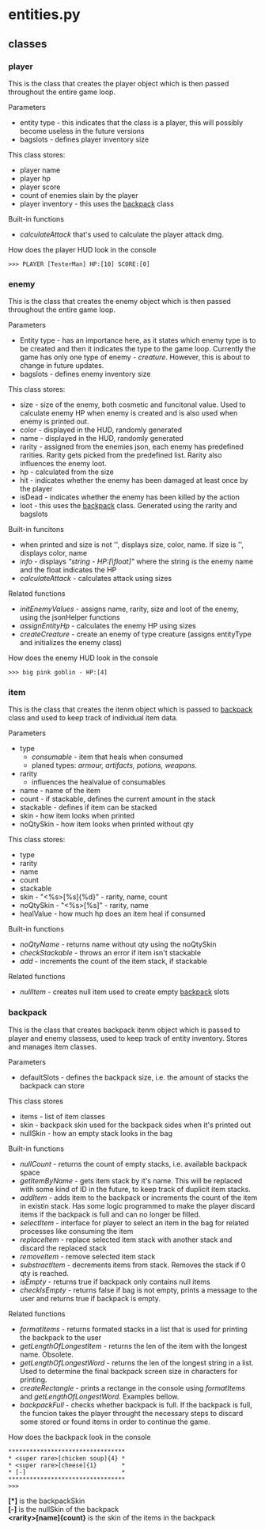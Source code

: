 # entities.py

## classes

### player

This is the class that creates the player object which is then passed throughout the entire game loop.

Parameters
 - entity type - this indicates that the class is a player, this will possibly become useless in the future versions
 - bagslots - defines player inventory size

This class stores:
 - player name
 - player hp
 - player score
 - count of enemies slain by the player
 - player inventory - this uses the [backpack](#backpack) class

Built-in functions
 - *calculateAttack* that's used to calculate the player attack dmg.

How does the player HUD look in the console
```
>>> PLAYER [TesterMan] HP:[10] SCORE:[0]
```

### enemy

This is the class that creates the enemy object which is then passed throughout the entire game loop.

Parameters
 - Entity type - has an importance here, as it states which enemy type is to be created and then it indicates the type to the game loop. Currently the game has only one type of enemy - *creature*. However, this is about to change in future updates.
 - bagslots - defines enemy inventory size

This class stores:
 - size - size of the enemy, both cosmetic and funcitonal value. Used to calculate enemy HP when enemy is created and is also used when enemy is printed out.
 - color - displayed in the HUD, randomly generated
 - name - displayed in the HUD, randomly generated
 - rarity - assigned from the enemies json, each enemy has predefined rarities. Rarity gets picked from the predefined list. Rarity also influences the enemy loot.
 - hp - calculated from the size
 - hit - indicates whether the enemy has been damaged at least once by the player
 - isDead - indicates whether the enemy has been killed by the action
 - loot - this uses the [backpack](#backpack) class. Generated using the rarity and bagslots

Built-in funcitons
 - when printed and size is not '', displays size, color, name. If size is '', displays color, name
 - *info* - displays *"string - HP:[\float]"* where the string is the enemy name and the float indicates the HP
 - *calculateAttack* - calculates attack using sizes

Related functions
 - *initEnemyValues* - assigns name, rarity, size and loot of the enemy, using the jsonHelper functions
 - *assignEntityHp* - calculates the enemy HP using sizes
 - *createCreature* - create an enemy of type creature (assigns entityType and initializes the enemy class)

How does the enemy HUD look in the console
```
>>> big pink goblin - HP:[4]
```

### item

This is the class that creates the itenm object which is passed to [backpack](#backpack) class and used to keep track of individual item data.

Parameters
 - type
   - *consumable* - item that heals when consumed
   - planed types: *armour, artifacts, potions, weapons*.
 - rarity
   - influences the healvalue of consumables
 - name - name of the item
 - count - if stackable, defines the current amount in the stack
 - stackable - defines if item can be stacked
 - skin - how item looks when printed
 - noQtySkin - how item looks when printed without qty

This class stores:
 - type
 - rarity
 - name
 - count
 - stackable
 - skin - "<%s>[%s]{%d}" - rarity, name, count
 - noQtySkin - "<%s>[%s]" - rarity, name
 - healValue - how much hp does an item heal if consumed

Built-in functions
 - *noQtyName* - returns name without qty using the noQtySkin
 - *checkStackable* - throws an error if item isn't stackable
 - *add* - increments the count of the item stack, if stackable

Related functions
 - *nullItem* - creates null item used to create empty [backpack](#backpack) slots

### backpack

This is the class that creates backpack itenm object which is passed to player and enemy classess, used to keep track of entity inventory. Stores and manages item classes.

Parameters
 - defaultSlots - defines the backpack size, i.e. the amount of stacks the backpack can store

This class stores
 - items - list of item classes
 - skin - backpack skin used for the backpack sides when it's printed out
 - nullSkin - how an empty stack looks in the bag

Built-in functions
 - *nullCount* - returns the count of empty stacks, i.e. available backpack space
 - *getItemByName* - gets item stack by it's name. This will be replaced with some kind of ID in the future, to keep track of duplicit item stacks.
 - *addItem* - adds item to the backpack or increments the count of the item in existin stack. Has some logic programmed to make the player discard items if the backpack is full and can no longer be filled.
 - *selectItem* - interface for player to select an item in the bag for related processes like consuming the item
 - *replaceItem* - replace selected item stack with another stack and discard the replaced stack
 - *removeItem* - remove selected item stack
 - *substractItem* - decrements items from stack. Removes the stack if 0 qty is reached.
 - *isEmpty* - returns true if backpack only contains null items
 - *checkIsEmpty* - returns false if bag is not empty, prints a message to the user and returns true if backpack is empty.

Related functions
 - *formatItems* - returns formated stacks in a list that is used for printing the backpack to the user
 - *getLengthOfLongestItem* - returns the len of the item with the longest name. Obsolete.
 - *getLengthOfLongestWord* - returns the len of the longest string in a list. Used to determine the final backpack screen size in characters for printing.
 - *createRectangle* - prints a rectange in the console using *formatItems* and *getLengthOfLongestWord*. Examples bellow.
 - *backpackFull* - checks whether backpack is full. If the backpack is full, the funcion takes the player throught the necessary steps to discard some stored or found items in order to continue the game.

How does the backpack look in the console

```
*********************************
* <super rare>[chicken soup]{4} *
* <super rare>[cheese]{1}       *
* [-]                           *
*********************************
>>>
```

**\[*\]** is the backpackSkin  
**[-]** is the nullSkin of the backpack  
**\<rarity>[name]{count}** is the skin of the items in the backpack  